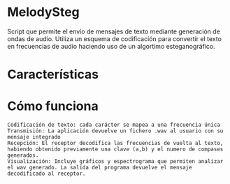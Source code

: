 # MelodySteg

Script que permite el envío de mensajes de texto mediante generación de ondas de audio.
Utiliza un esquema de codificación para convertir el texto en frecuencias de audio haciendo uso de un algortimo esteganográfico.

# Características


# Cómo funciona

    Codificación de texto: cada carácter se mapea a una frecuencia única
    Transmisión: La aplicación devuelve un fichero .wav al usuario con su mensaje integrado
    Recepción: El receptor decodifica las frecuencias de vuelta al texto, habiendo obtenido previamente una clave (a,b) y el numero de compases generados.
    Visualización: Incluye gráficos y espectrograma que permiten analizar el wav generado. La salida del programa devuelve el mensaje decodificado al receptor.
